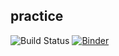 ##  practice

![Build Status](https://github.com/Nddfdd/practice/actions/workflows/main.yml/badge.svg?branch=main)
[![Binder](https://mybinder.org/badge_logo.svg)](https://mybinder.org/v2/gh/Nddfdd/practice/main?labpath=notebook.ipynb)